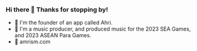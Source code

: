 ### Hi there 👋 Thanks for stopping by!

- 🚀 I'm the founder of an app called Ahri.
- 🌱 I'm a music producer, and produced music for the 2023 SEA Games, and 2023 ASEAN Para Games.
- 🍄 amrism.com

<!--
**amarinsam/amarinsam** is a ✨ _special_ ✨ repository because its `README.md` (this file) appears on your GitHub profile.

Here are some ideas to get you started:

- 🔭 Head of Product at nTn Dining Technologies
- 🌱 I’m currently learning ...
- 👯 I’m looking to collaborate on ...
- 🤔 I’m looking for help with ...
- 💬 Ask me about ...
- 📫 How to reach me: ...
- 😄 Pronouns: ...
- ⚡ Fun fact: ...
-->

